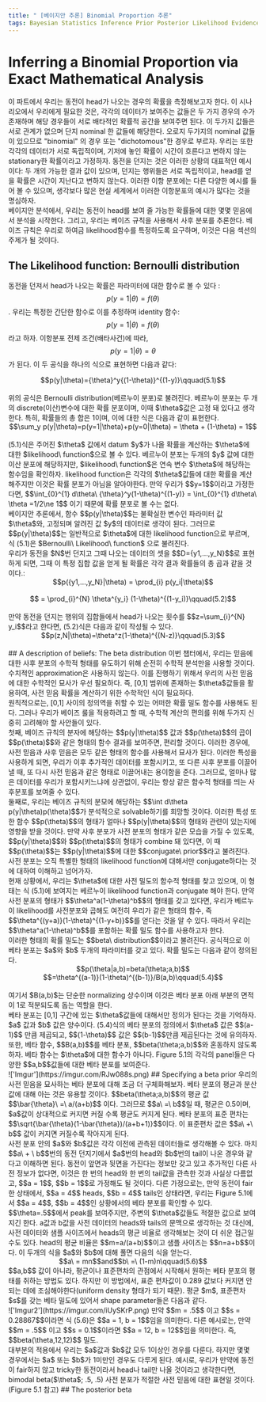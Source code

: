 ```yaml
---
title: " [베이지안 추론] Binomial Proportion 추론"
tags: Bayesian Statistics Inference Prior Posterior Likelihood Evidence
---
```


# Inferring a Binomial Proportion via Exact Mathematical Analysis
이 파트에서 우리는 동전이 head가 나오는 경우의 확률을 측정해보고자 한다. 이 시나리오에서 우리에게 필요한 것은, 각각의 데이터가 보여주는 값들은 두 가지 경우의 수가 존재하며 해당 경우들이 서로 배타적인 확률적 공간을 보여주면 된다. 이 두가지 값들은 서로 관계가 없으며 단지 nominal 한 값들에 해당한다. 오로지 두가지의 nominal 값들이 있으므로 "binomial" 의 경우 또는 "dichotomous"한 경우로 부르자. 우리는 또한 각각의 데이터가 서로 독립적이며, 기저에 놓인 확률이 시간이 흐른다고 변하지 않는 stationary한 확률이라고 가정하자. 동전을 던지는 것은 이러한 상황의 대표적인 예시이다: 두 개의 가능한 결과 값이 있으며, 던지는 행위들은 서로 독립적이고, head를 얻을 확률은 시간이 지난다고 변하지 않는다. 이러한 이항 분포에는 다른 다양한 예시를 들어 볼 수 있으며, 생각보다 많은 현실 세계에서 이러한 이항분포의 예시가 많다는 것을 명심하자. <br>
베이지안 분석에서, 우리는 동전이 head를 보여 줄 가능한 확률들에 대한 몇몇 믿음에서 분석을 시작한다. 그리고, 우리는 베이즈 규칙을 사용해서 사후 분포를 추론한다. 베이즈 규칙은 우리로 하여금 likelihood함수를 특정하도록 요구하며, 이것은 다음 섹션의 주제가 될 것이다.
## The Likelihood function: Bernoulli distribution
동전을 던져서 head가 나오는 확률은 파라미터에 대한 함수로 볼 수 있다 : $$p(y=1|\theta) = f(\theta)$$. 우리는 특정한 간단한 함수로 이를 추정하며 identity 함수: $$p(y=1|\theta)=f(\theta)$$라고 하자. 이항분포 전제 조건(배타사건)에 따라, $$p(y=1|\theta)=\theta$$가 된다. 이 두 공식을 하나의 식으로 표현하면 다음과 같다:<br>
<center>$$p(y|\theta)={\theta}^y{(1-\theta)}^{(1-y)}\qquad(5.1)$$</center><br>
위의 공식은 Bernoulli distribution(베르누이 분포)로 불려진다. 베르누이 분포는 두 개의 discrete(이산)변수에 대한 확률 분포이며, 이때 $\theta$값은 고정 돼 있다고 생각한다. 특히, 확률들의 총 합은 1이며, 이에 대한 식은 다음과 같이 표현한다.<br>
<center>$$\sum_y p(y|\theta)=p(y=1|\theta)+p(y=0|\theta) = \theta + (1-\theta) = 1$$</center><br>
(5.1)식은 주어진 $\theta$ 값에서 datum $y$가 나올 확률을 계산하는 $\theta$에 대한 $likelihood\ function$으로 볼 수 있다. 베르누이 분포는 두개의 $y$ 값에 대한 이산 분포에 해당하지만, $likelihood\ function$은 연속 변수 $\theta$에 해당하는 함수임을 확인하자. likelihood function은 각각의 $\theta$값들에 대한 확률을 계산해주지만 이것은 확률 분포가 아님을 알아야한다. 만약 우리가 $$y=1$$이라고 가정한다면, $$\int_{0}^{1} d\theta\ {\theta}^y(1-\theta)^{(1-y)} = \int_{0}^{1} d\theta\ \theta =1/2\ne 1$$ 이기 때문에 확률 분포로 볼 수는 없다.<br>
베이지안 추론에서, 함수 $$p(y|\theta)$$는 불확실한 변수인 파라미터 값 $\theta$와, 고정되며 알려진 값 $y$의 데이터로 생각이 된다. 그러므로 $$p(y|\theta)$$는 일반적으로 $\theta$에 대한 likelihood function으로 부르며, 식 (5.1)은 $Bernoulli\ Likelihood\ function$ 으로 불려진다. <br>
 우리가 동전을 $N$번 던지고 그때 나오는 데이터의 셋을 $$D={y1,...,y_N}$$로 표현하게 되면, 그때 이 특정 집합 값을 얻게 될 확률은 각각 결과 확률들의 총 곱과 같을 것이다.:
<center>$$p({y1,...,y_N}|\theta) = \prod_{i} p(y_i|\theta)$$</center><br>
<center>$$ = \prod_{i}^{N} \theta^{y_i} (1-\theta)^{(1-y_i)}\qquad(5.2)$$</center><br>
만약 동전을 던지는 행위의 집합들에서 head가 나오는 횟수를 $$z=\sum_{i}^{N} y_i$$라고 한다면, (5.2)식은 다음과 같이 작성될 수 있다.<br>
<center>$$p(z,N|\theta)=\theta^z(1-\theta)^{(N-z)}\qquad(5.3)$$</center><br>
## A description of beliefs: The beta distribution
이번 챕터에서, 우리는 믿음에 대한 사후 분포의 수학적 형태를 유도하기 위해 순전히 수학적 분석만을 사용할 것이다. 수치적인 approximation은 사용하지 않는다. 이를 진행하기 위해서 우리의 사전 믿음에 대한 수학적인 묘사가 우선 필요하다. 즉, [0,1] 범위에 존재하는 $\theta$값들을 활용하여, 사전 믿음 확률을 계산하기 위한 수학적인 식이 필요하다.<br>
원칙적으로는, [0,1] 사이의 정의역을 취할 수 있는 어떠한 확률 밀도 함수를 사용해도 된다. 그러나 우리가 베이즈 룰을 적용하려고 할 때, 수학적 계산의 편의를 위해 두가지 신중히 고려해야 할 사안들이 있다. <br>
첫째, 베이즈 규칙의 분자에 해당하는 $$p(y|\theta)$$ 값과 $$p(\theta)$$의 곱이 $$p(\theta)$$와 같은 형태의 함수 결과를 보여주면, 편리할 것이다. 이러한 경우에, 사전 믿음과 사후 믿음은 모두 같은 형태의 함수를 사용해서 묘사가 된다. 이러한 특성을 사용하게 되면, 우리가 이후 추가적인 데이터를 포함시키고, 또 다른 사후 분포를 이끌어 낼 때, 또 다시 사전 믿음과 같은 형태로 이끌어내는 용이함을 준다. 그러므로, 얼마나 많은 데이터를 우리가 포함시키느냐에 상관없이, 우리는 항상 같은 함수적 형태를 띄는 사후분포를 보여줄 수 있다. <br>
둘째로, 우리는 베이즈 규칙의 분모에 해당하는 $$\int d\theta p(y|\theta)p(\theta)$$가 분석적으로 solvable하기를 희망할 것이다. 이러한 특성 또한 함수 $$p(\theta)$$의 형태가 얼마나 $$p(y|\theta)$$의 형태와 관련이 있는지에 영향을 받을 것이다. 만약 사후 분포가 사전 분포의 형태가 같은 모습을 가질 수 있도록, $$p(y|\theta)$$와 $$p(\theta)$$의 형태가 combine 돼 있다면, 이 때 $$p(\theta)$$는 $$p(y|\theta)$$에 대한 $$conjugate\  prior$$라고 불려진다. 사전 분포는 오직 특별한 형태의 likelihood function에 대해서만 conjugate하다는 것에 대하여 이해하고 넘어가자.<br>
현재 상황에서, 우리는 $\theta$에 대한 사전 밀도의 함수적 형태를 찾고 있으며, 이 형태는 식 (5.1)에 보여지는 베르누이 likelihood function과 conjugate 해야 한다. 만약 사전 분포의 형태가 $$\theta^a(1-\theta)^b$$의 형태를 갖고 있다면, 우리가 베르누이 likelihood를 사전분포와 곱해도 여전히 우리가 같은 형태의 함수, 즉 $$\theta^{(y+a)}(1-\theta)^{(1-y+b)}$$를 얻다는 것을 알 수 있다. 따라서 우리는 $$\theta^a(1-\theta)^b$$를 포함하는 확률 밀도 함수를 사용하고자 한다.<br>
이러한 형태의 확률 밀도는 $$beta\ distribution$$이라고 불려진다. 공식적으로 이 베타 분포는 $a$와 $b$ 두개의 파라미터를 갖고 있다. 확률 밀도는 다음과 같이 정의된다. <br>
<center>$$p(\theta|a,b)=beta(\theta;a,b)$$<br>$$=\theta^{(a-1)}(1-\theta)^{(b-1)}/B(a,b)\qquad(5.4)$$</center><br>
여기서 $B(a,b)$는 단순한 normalizing 상수이며 이것은 베타 분포 아래 부분의 면적이 1로 적분되도록 돕는 역할을 한다.<br>
베타 분포는 [0,1] 구간에 있는 $\theta$값들에 대해서만 정의가 된다는 것을 기억하자. $a$ 값과 $b$ 값은 양수이다. (5.4)식의 베타 분포의 정의에서 $\theta$ 값은 $$(a-1)$$ 만큼 제곱되고, $$(1-\theta)$$ 값은 $$(b-1)$$만큼 제곱된다는 것에 유의하자. 또한, 베타 함수, $$B(a,b)$$를 베타 분포, $$beta(\theta;a,b)$$와 혼동하지 않도록 하자. 베타 함수는 $\theta$에 대한 함수가 아니다. Figure 5.1의 각각의 panel들은 다양한 $$a,b$$값들에 대한 베타 분포를 보여준다.<br>
!['Imgur'](https://imgur.com/RJw088s.png)
## Specifying a beta prior
우리의 사전 믿음을 묘사하는 베타 분포에 대해 조금 더 구체화해보자. 베타 분포의 평균과 분산 값에 대해 아는 것은 유용할 것이다. $$beta(\theta;a,b)$$의 평균 값 $$\bar{\theta}\ =\ a/(a+b)$$ 이다. 그러므로 $$a\ =\ b$$일 때, 평균은 0.5이며, $a$값이 상대적으로 커지면 커질 수록 평균도 커지게 된다. 베타 분포의 표준 편차는 $$\sqrt{\bar{\theta}(1-\bar{\theta})/(a+b+1)}$$이다. 이 표준편차 값은 $$a\ +\ b$$ 값이 커지면 커질수록 작아지게 된다.<br>
사전 분포 안의 $a$와 $b$값은 각각 이전에 관측된 데이터들로 생각해볼 수 있다. 마치 $$a\ + \ b$$번의 동전 던지기에서 $a$번의 head와 $b$번의 tail이 나온 경우와 같다고 이해하면 된다.
동전이 앞면과 뒷면을 가진다는 정보만 갖고 있고 추가적인 다른 사전 정보가 없다면, 이것은 한 번의 head와 한 번의 tail값을 관측한 것과 사실상 다름없고, $$a = 1$$, $$b = 1$$로 가정해도 될 것이다. 다른 가정으로는, 만약 동전이 fair한 상태에서, $$a = 4$$ heads, $$b = 4$$ tails인 상태라면, 우리는 Figure 5.1에서 $$a = 4$$, $$b = 4$$인 상황에서의 베타 분포를 확인할 수 있다. $$\theta=.5$$에서 peak를 보여주지만, 주변의 $\theta$값들도 적절한 값으로 보여지긴 한다. a값과 b값을 사전 데이터의 heads와 tails의 문맥으로 생각하는 것 대신에, 사전 데이터와 샘플 사이즈에서 heads의 평균 비율로 생각해보는 것이 더 쉬운 접근일 수도 있다. head의 평균 비율은 $$m=a/(a+b)$$이고 샘플 사이즈는 $$n=a+b$$이다. 이 두개의 식을 $a$와 $b$에 대해 풀면 다음의 식을 얻는다.<br>
<center>$$a\ = mn$$and$$b\ =\ (1-m)n\qquad(5.6)$$</center>
$$a,b$$ 값이 아니라, 평균이나 표준편차의 관점에서 시작해서 원하는 베타 분포의 평태를 취하는 방법도 있다. 하지만 이 방법에서, 표준 편차값이 0.289 값보다 커지면 안되는 데에 조심해야한다(uniform density 형태가 되기 때문). 평균 $m$, 표준편차 $s$를 갖는 베타 밀도에 있어서 shape parameter들은 다음과 같다.<br>
!['Imgur2'](https://imgur.com/iUySKrP.png)
만약 $$m = .5$$ 이고 $$s = 0.28867$$이라면 식 (5.6)은 $$a = 1, b = 1$$임을 의미한다. 다른 예시로는, 만약 $$m = .5$$ 이고 $$s = 0.1$$이라면 $$a = 12, b = 12$$임을 의미한다. 즉, $$beta(\theta,12,12)$$ 밀도.<br>
대부분의 적용에서 우리는 $a$값과 $b$값 모두 1이상인 경우를 다룬다. 하지만 몇몇 경우에서는 $a$ 또는 $b$가 1미만인 경우도 다루게 된다. 예시로, 우리가 만약에 동전이 fair하지 않고 tricky한 동전이라서 head나 tail만 나올 것이라고 생각한다면, bimodal beta($\theta$; .5, .5) 사전 분포가 적절한 사전 믿음에 대한 표현일 것이다.(Figure 5.1 참고)
## The posterior beta
